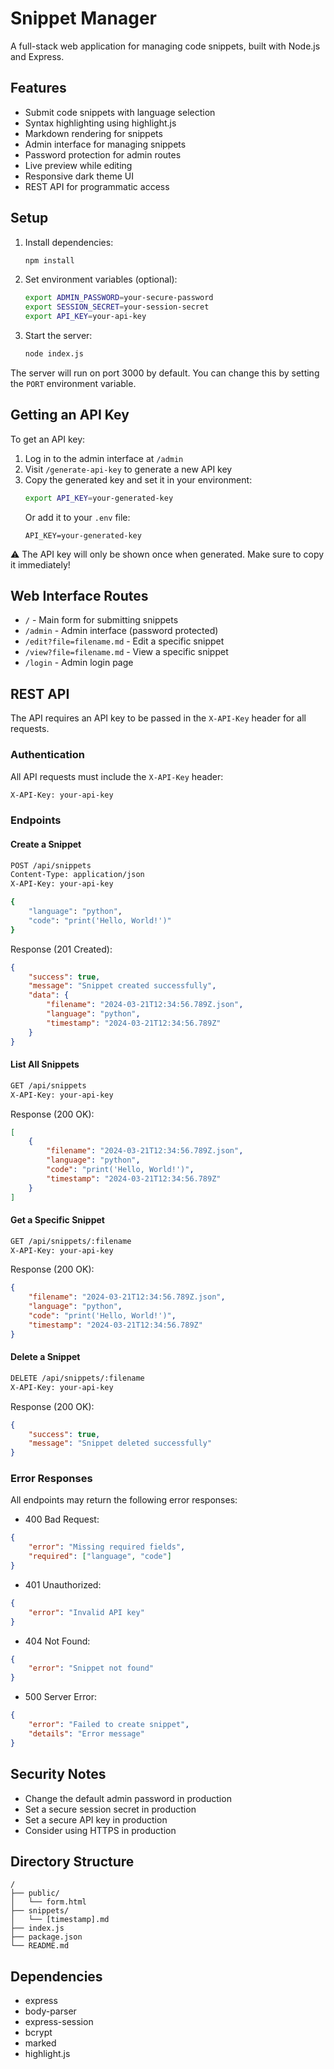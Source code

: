 # Snippet Manager

A full-stack web application for managing code snippets, built with Node.js and Express.

## Features

- Submit code snippets with language selection
- Syntax highlighting using highlight.js
- Markdown rendering for snippets
- Admin interface for managing snippets
- Password protection for admin routes
- Live preview while editing
- Responsive dark theme UI
- REST API for programmatic access

## Setup

1. Install dependencies:
   ```bash
   npm install
   ```

2. Set environment variables (optional):
   ```bash
   export ADMIN_PASSWORD=your-secure-password
   export SESSION_SECRET=your-session-secret
   export API_KEY=your-api-key
   ```

3. Start the server:
   ```bash
   node index.js
   ```

The server will run on port 3000 by default. You can change this by setting the `PORT` environment variable.

## Getting an API Key

To get an API key:

1. Log in to the admin interface at `/admin`
2. Visit `/generate-api-key` to generate a new API key
3. Copy the generated key and set it in your environment:
   ```bash
   export API_KEY=your-generated-key
   ```
   Or add it to your `.env` file:
   ```
   API_KEY=your-generated-key
   ```

⚠️ The API key will only be shown once when generated. Make sure to copy it immediately!

## Web Interface Routes

- `/` - Main form for submitting snippets
- `/admin` - Admin interface (password protected)
- `/edit?file=filename.md` - Edit a specific snippet
- `/view?file=filename.md` - View a specific snippet
- `/login` - Admin login page

## REST API

The API requires an API key to be passed in the `X-API-Key` header for all requests.

### Authentication

All API requests must include the `X-API-Key` header:
```bash
X-API-Key: your-api-key
```

### Endpoints

#### Create a Snippet
```bash
POST /api/snippets
Content-Type: application/json
X-API-Key: your-api-key

{
    "language": "python",
    "code": "print('Hello, World!')"
}
```

Response (201 Created):
```json
{
    "success": true,
    "message": "Snippet created successfully",
    "data": {
        "filename": "2024-03-21T12:34:56.789Z.json",
        "language": "python",
        "timestamp": "2024-03-21T12:34:56.789Z"
    }
}
```

#### List All Snippets
```bash
GET /api/snippets
X-API-Key: your-api-key
```

Response (200 OK):
```json
[
    {
        "filename": "2024-03-21T12:34:56.789Z.json",
        "language": "python",
        "code": "print('Hello, World!')",
        "timestamp": "2024-03-21T12:34:56.789Z"
    }
]
```

#### Get a Specific Snippet
```bash
GET /api/snippets/:filename
X-API-Key: your-api-key
```

Response (200 OK):
```json
{
    "filename": "2024-03-21T12:34:56.789Z.json",
    "language": "python",
    "code": "print('Hello, World!')",
    "timestamp": "2024-03-21T12:34:56.789Z"
}
```

#### Delete a Snippet
```bash
DELETE /api/snippets/:filename
X-API-Key: your-api-key
```

Response (200 OK):
```json
{
    "success": true,
    "message": "Snippet deleted successfully"
}
```

### Error Responses

All endpoints may return the following error responses:

- 400 Bad Request:
```json
{
    "error": "Missing required fields",
    "required": ["language", "code"]
}
```

- 401 Unauthorized:
```json
{
    "error": "Invalid API key"
}
```

- 404 Not Found:
```json
{
    "error": "Snippet not found"
}
```

- 500 Server Error:
```json
{
    "error": "Failed to create snippet",
    "details": "Error message"
}
```

## Security Notes

- Change the default admin password in production
- Set a secure session secret in production
- Set a secure API key in production
- Consider using HTTPS in production

## Directory Structure

```
/
├── public/
│   └── form.html
├── snippets/
│   └── [timestamp].md
├── index.js
├── package.json
└── README.md
```

## Dependencies

- express
- body-parser
- express-session
- bcrypt
- marked
- highlight.js
